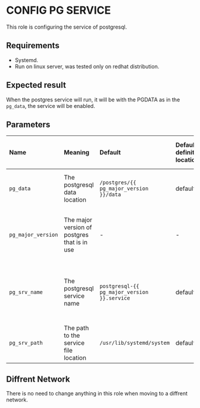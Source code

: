 # CONFIG PG SERVICE
This role is configuring the service of postgresql.

## Requirements

- Systemd.
- Run on linux server, was tested only on redhat distribution.

## Expected result

When the postgres service will run, it will be with the PGDATA as in the `pg_data`, the service will be enabled.

## Parameters

| Name | Meaning | Default | Default definition location | Use cases that required change |
|:---|:---|:---|:---|:---|
| `pg_data` | The postgresql data location | `/postgres/{{ pg_major_version }}/data` | defaults | when you have diffrent data location |
| `pg_major_version` | The major version of postgres that is in use | - | - | When you don't overwrite `pg_srv_name` and `pg_data` you need to define this |
| `pg_srv_name` | The postgresql service name | `postgresql-{{ pg_major_version }}.service` | defaults | When you have diffrent service name - won't happen normaly |
| `pg_srv_path` | The path to the service file location | `/usr/lib/systemd/system` | defaults | When the service file is in a diffrent location |

## Diffrent Network
There is no need to change anything in this role when moving to a diffrent network.
